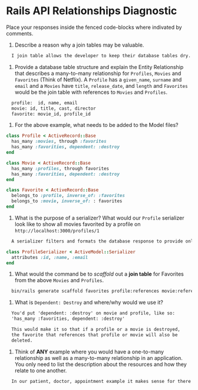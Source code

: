 # Rails API Relationships Diagnostic

Place your responses inside the fenced code-blocks where indivated by comments.

1.  Describe a reason why a join tables may be valuable.

  ```md
    I join table allows the developer to keep their database tables dry. In our ingredient-recipe examample, it allows the ingredient table, for example, not to have duplicate items, even if multiple receipes use the same ingredient.
  ```

1.  Provide a database table structure and explain the Entity Relationship that
  describes a many-to-many relationship for `Profiles`, `Movies` and `Favorites`
  (Think of Netflix). A `Profile` has a `given_name`, `surname` and `email` and a
  `Movies` have `title`, `release_date`, and `length` and `Favorites` would be the
  join table with references to `Movies` and `Profiles`.

  ```md
    profile:  id, name, email
    movie: id, title, cast, director
    favorite: movie_id, profile_id
  ```

1.  For the above example, what needs to be added to the Model files?

  ```rb
  class Profile < ActiveRecord::Base
    has_many :movies, through :favorites
    has_many :favorities, dependent: :destroy
  end
  ```

  ```rb
  class Movie < ActiveRecord::Base
    has_many :profiles, through favorites
    has_many :favorities, dependent: :destroy
  end
  ```

  ```rb
  class Favorite < ActiveRecord::Base
    belongs_to :profile, inverse_of: :favorites
    belongs_to :movie, inverse_of: : favorites
  end
  ```

1.  What is the purpose of a serializer? What would our `Profile` serializer look
like to show all movies favorited by a profile on
`http://localhost:3000/profiles/1`

  ```md
    A serializer filters and formats the database response to provide only the attributes needed by the developer.
  ```

  ```rb
  class ProfileSerializer < ActiveModel::Serializer
    attributes :id, :name, :email
  end
  ```

1.  What would the command be to _scaffold_ out a **join table** for Favorites from
the above `Movies` and `Profiles`.

  ```sh
    bin/rails generate scaffold favorites profile:references movie:references
  ```

1.  What is `Dependent: Destroy` and where/why would we use it?

  ```md
    You'd put 'dependent: :destroy' on movie and profile, like so:
    'has_many :favorities, dependent: :destroy'

    This would make it so that if a profile or a movie is destroyed,
    the favorite that references that profile or movie will also be
    deleted.
  ```

1.  Think of **ANY** example where you would have a one-to-many relationship as well
as a many-to-many relationship in an application. You only need to list the
description about the resources and how they relate to one another.

  ```md
    In our patient, doctor, appointment example it makes sense for there to be a one to many relationship between doctor and patient, so that a doctor can see all patients regardless of whether they have an upcoming appointment. It also makes sense for there to be a many to many relationship through appointments, so that a patient can have more than one doctor, depending on the type of appointment.
  ```

